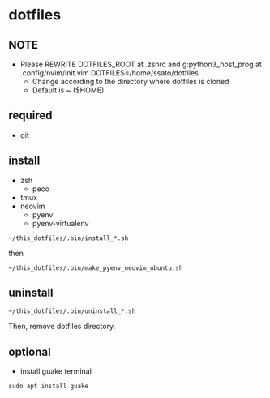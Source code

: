 # dotfiles

## NOTE

- Please REWRITE DOTFILES\_ROOT at .zshrc and g:python3\_host\_prog at .config/nvim/init.vim
DOTFILES=/home/ssato/dotfiles
  - Change according to the directory where dotfiles is cloned
  - Default is ~ ($HOME)

## required

- git

## install

- zsh
  - peco
- tmux
- neovim
  - pyenv
  - pyenv-virtualenv

`~/this_dotfiles/.bin/install_*.sh`

then

`~/this_dotfiles/.bin/make_pyenv_neovim_ubuntu.sh`

## uninstall

`~/this_dotfiles/.bin/uninstall_*.sh`

Then, remove dotfiles directory.

## optional

- install guake terminal

`sudo apt install guake`
